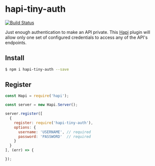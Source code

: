 # hapi-tiny-auth

[![Build Status](https://travis-ci.org/elnaz/hapi-tiny-auth.svg)](https://travis-ci.org/elnaz/hapi-tiny-auth)

Just enough authentication to make an API private. This [Hapi](http://hapijs.com/) plugin will allow only one set of configured credentials to access any of the API's endpoints.

## Install

```bash
$ npm i hapi-tiny-auth --save
```

## Register

```js
const Hapi = require('hapi');

const server = new Hapi.Server();

server.register([
  {
    register: require('hapi-tiny-auth'),
    options: {
      username: 'USERNAME', // required
      password: 'PASSWORD'  // required
    }
  }
], (err) => {

});
```
